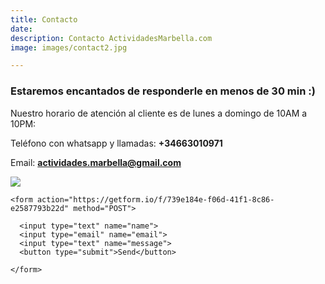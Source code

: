 ```yaml
---
title: Contacto
date: 
description: Contacto ActividadesMarbella.com
image: images/contact2.jpg

---
```

### Estaremos encantados de responderle en menos de 30 min :)

Nuestro horario de atención al cliente es de lunes a domingo de 10AM a 10PM:

Teléfono con whatsapp y llamadas: **+34663010971**

Email: **actividades.marbella@gmail.com**

![](/images/logo-peque2.png)

    <form action="https://getform.io/f/739e184e-f06d-41f1-8c86-e2587793b22d" method="POST">
    
      <input type="text" name="name">
      <input type="email" name="email">
      <input type="text" name="message">
      <button type="submit">Send</button>
    
    </form>
